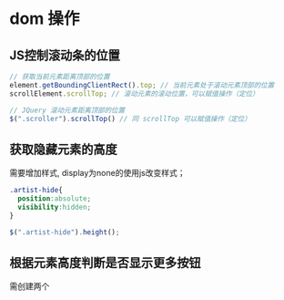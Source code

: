 # dom 操作
## JS控制滚动条的位置
```javascript
// 获取当前元素距离顶部的位置
element.getBoundingClientRect().top; // 当前元素处于滚动元素顶部的位置
scrollElement.scrollTop; // 滚动元素的滚动位置，可以赋值操作（定位）

// JQuery 滚动元素距离顶部的位置
$(".scroller").scrollTop() // 同 scrollTop 可以赋值操作（定位）
```
## 获取隐藏元素的高度
需要增加样式, display为none的使用js改变样式；
```css
.artist-hide{
  position:absolute;
  visibility:hidden;
}
```
```javascript
$(".artist-hide").height();
```
## 根据元素高度判断是否显示更多按钮
需创建两个
